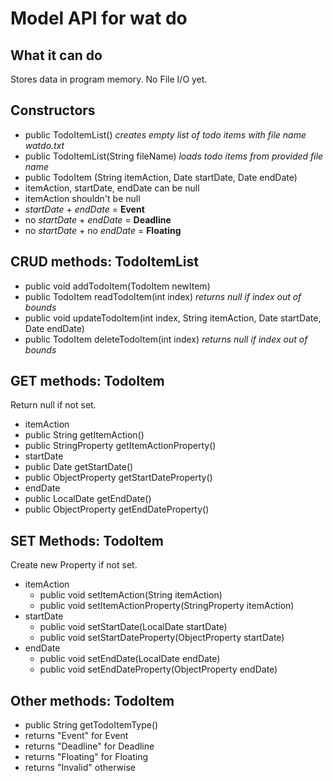 Model API for wat do
=========
What it can do
------------
Stores data in program memory. No File I/O yet.

Constructors
------------
* public TodoItemList() _creates empty list of todo items with file name watdo.txt_
* public TodoItemList(String fileName) _loads todo items from provided file name_
* public TodoItem (String itemAction, Date startDate, Date endDate)
 * itemAction, startDate, endDate can be null
 * itemAction shouldn't be null
 * _startDate_ + _endDate_ = **Event**
 * no _startDate_ + _endDate_ = **Deadline**
 * no _startDate_ +  no _endDate_ = **Floating**

CRUD methods: TodoItemList
-----------
* public void addTodoItem(TodoItem newItem)
* public TodoItem readTodoItem(int index) _returns null if index out of bounds_
* public void updateTodoItem(int index, String itemAction, Date startDate, Date endDate)
* public TodoItem deleteTodoItem(int index) _returns null if index out of bounds_

GET methods: TodoItem
-----------
Return null if not set.

* itemAction
 * public String getItemAction()
 * public StringProperty getItemActionProperty()
* startDate
 * public Date getStartDate()
 * public ObjectProperty<Date> getStartDateProperty()
* endDate
 * public LocalDate getEndDate()
 * public ObjectProperty<Date> getEndDateProperty()

SET Methods: TodoItem
------------
Create new Property if not set.

* itemAction
  * public void setItemAction(String itemAction)
  * public void setItemActionProperty(StringProperty itemAction)
* startDate
  * public void setStartDate(LocalDate startDate)
  * public void setStartDateProperty(ObjectProperty<Date> startDate)
* endDate
  * public void setEndDate(LocalDate endDate)
  * public void setEndDateProperty(ObjectProperty<Date> endDate)

Other methods: TodoItem
-------------
* public String getTodoItemType()
 * returns "Event" for Event
 * returns "Deadline" for Deadline
 * returns "Floating" for Floating
 * returns "Invalid" otherwise
